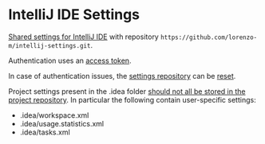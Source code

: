 # IntelliJ IDE Settings
[Shared settings for IntelliJ IDE](https://www.jetbrains.com/help/idea/sharing-your-ide-settings.html)
with repository ```https://github.com/lorenzo-m/intellij-settings.git```.

Authentication uses an [access token](https://help.github.com/articles/creating-a-personal-access-token-for-the-command-line/).

In case of authentication issues, the [settings repository](https://intellij-support.jetbrains.com/hc/en-us/articles/206544519-Directories-used-by-the-IDE-to-store-settings-caches-plugins-and-logs)
can be [reset](https://stackoverflow.com/questions/48618774/phpstorm-settings-repository-commit-on-repo-without-head-not-supported).

Project settings present in the .idea folder [should not all be stored in the project repository](https://intellij-support.jetbrains.com/hc/en-us/articles/206544839).
In particular the following contain user-specific settings:
* .idea/workspace.xml
* .idea/usage.statistics.xml
* .idea/tasks.xml
